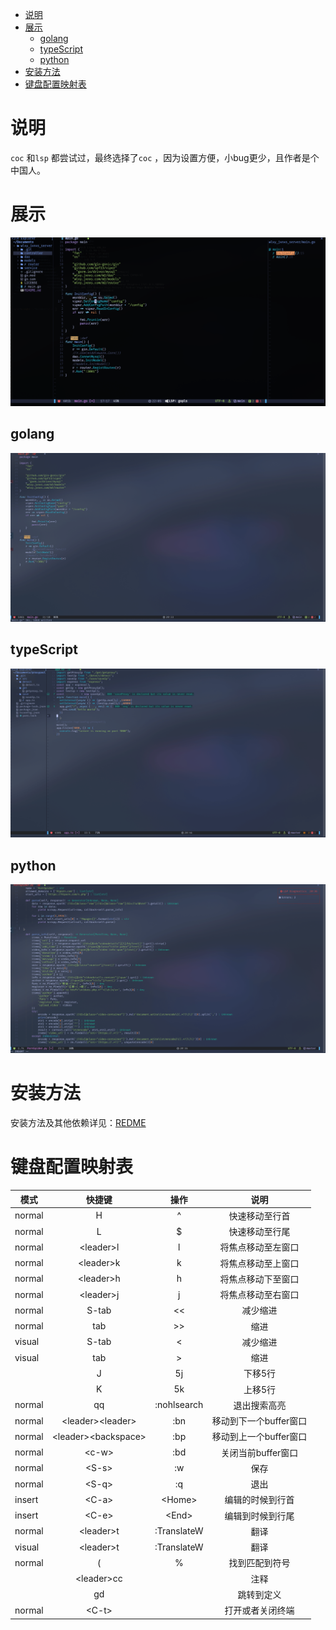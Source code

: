 
<!-- TOC Marked -->

+ [说明](#说明)
+ [展示](#展示)
	* [golang](#golang)
	* [typeScript](#typescript)
	* [python](#python)
+ [安装方法](#安装方法)
+ [键盘配置映射表](#键盘配置映射表)

<!-- /TOC -->
# 说明

`coc` 和`lsp` 都尝试过，最终选择了`coc` ，因为设置方便，小bug更少，且作者是个中国人。

# 展示

![](./assets/1.gif)

## golang

![](./assets/go.gif) 

## typeScript

![](./assets/ts.gif) 

## python

![](./assets/python.gif) 

# 安装方法

安装方法及其他依赖详见：[REDME](https://github.com/xinghe98/neovim_lua/tree/main#usage) 

# 键盘配置映射表

| 模式   |         快捷键        |       操作      |          说明          |
|--------|:---------------------:|:---------------:|:----------------------:|
| normal |           H           |        ^        |     快速移动至行首     |
| normal |           L           |        $        |     快速移动至行尾     |
| normal |       \<leader>l      |      <C-w>l     |   将焦点移动至左窗口   |
| normal |       \<leader>k      |      <C-w>k     |   将焦点移动至上窗口   |
| normal |       \<leader>h      |      <C-w>h     |   将焦点移动下至窗口   |
| normal |       \<leader>j      |      <C-w>j     |   将焦点移动至右窗口   |
| normal |         S-tab         |        <<       |        减少缩进        |
| normal |          tab          |        >>       |          缩进          |
| visual |         S-tab         |        <        |        减少缩进        |
| visual |          tab          |        >        |          缩进          |
|        |           J           |        5j       |         下移5行        |
|        |           K           |        5k       |         上移5行        |
| normal |           qq          |   :nohlsearch   |      退出搜索高亮      |
| normal |   \<leader>\<leader>  |       :bn       | 移动到下一个buffer窗口 |
| normal | \<leader>\<backspace> |       :bp       | 移动到上一个buffer窗口 |
| normal |         \<c-w>        |       :bd       |   关闭当前buffer窗口   |
| normal |         \<S-s>        |        :w       |          保存          |
| normal |         \<S-q>        |        :q       |          退出          |
| insert |         \<C-a>        |     \<Home>     |    编辑的时候到行首    |
| insert |         \<C-e>        |      \<End>     |    编辑到时候到行尾    |
| normal |       \<leader>t      | :TranslateW<CR> |          翻译          |
| visual |       \<leader>t      | :TranslateW<CR> |          翻译          |
| normal |           (           |        %        |     找到匹配到符号     |
|        |      \<leader\>cc     |                 |          注释          |
|        |           gd          |                 |       跳转到定义       |
| normal |         \<C-t>        |                 |    打开或者关闭终端    |
